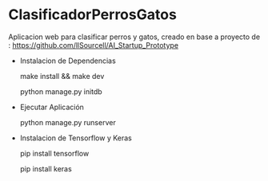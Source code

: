# ClasificadorPerrosGatos

 Aplicacion web para clasificar perros y gatos, creado en base a proyecto de :
 https://github.com/llSourcell/AI_Startup_Prototype
 
 * Instalacion de Dependencias 
 
    make install && make dev
 
    python manage.py initdb
 
* Ejecutar Aplicación
 
    python manage.py runserver
 
 * Instalacion de Tensorflow y Keras
 
    pip install tensorflow
 
    pip install keras
